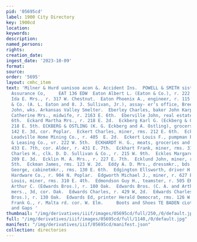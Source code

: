 ```yaml
---
pid: '05695cd'
label: 1900 City Directory
key: 1900cd
location: 
keywords: 
description: 
named_persons: 
rights: 
creation_date: 
ingest_date: '2023-10-09'
format: 
source: 
order: '5695'
layout: cmhc_item
text: 'Milner & Hurd uanisoo acon &. Accident Ins.  POWELL & SMITH sistitisn ». Northern
  Assurance Co,     EAT 136 EDW  Eaton Albert L. (Eaton & Co.), r. 222 E. 9th.  Eaton
  Ida E. Mrs., r. 317 W. Chestnut.  Eaton Phoenix A., engineer, r. 115 W. 10th.  Eaton
  & Co. (A. L. Eaton and 8. J. Sullivan, Jr.), assay- er’s office, Breece Hill.  Ebenshick
  John, wks. Arkansas Valley Smelter.  Eberley Charles, baker John Karp, 328 E. 6th.  Eberville
  Catherine Mrs., midwife, r. 2163 E. 6th.  Eberville John, real estate, r. 2164 E.
  6th.  Eckard Martha Mrs., r. 218 E. 2d.  Eckberg Karl G. (Eckberg & Ostling), r.
  218 E. 5th. ECKBERG & OSTLING (K. G. Eckberg and A. Ostling), grocers and meat market,
  142 E. 3d, cor. Poplar.  Eckert Charles, miner, rms. 212 E. 6th.  Eckert Leo, miner
  Leadville Home Mining Co., r. 405  E. 2d.  Eckert Louis F., pumpman Penn. Mining
  & Leasing Co., vr. 222 W. 5th.  ECKHARDT H. G., meats, groceries and provisions,
  433 E. 7th, cor. Alder, r. 431 E. 7th.  Eckhart Frank, miner, rms. 312 N. Poplar.  Eckles
  Charles H., clk. D. D. Sullivan & Co., r. 215 W. 9th.  Eckles Margaret Mrs., r.
  209 E. 3d.  Ecklin M. A. Mrs., r. 227 E. 7th.  Ecklund John, miner, rms. 218 E.
  5th.  Eckman James, rms. 123 W. 2d.  Eddy A. D. Mrs., dressmkr., bds. 124 W. 6th.  Eddy
  George, cabinetmkr., rms. 130 E. 6th.  Edgington Ellsworth, driver H. H. Tomkins
  Hardware Co., r. 904 N. Poplar.  Edgworth Michael J., miner, r. 627 E. 11th.  Edmond
  Louis, miner, rms. 310 E. 4th.  Edmondson Guy H., teamster, r. 505 EK. 10th.  Edwards
  Arthur C. (Edwards Bros.), r. 180 Oak.  Edwards Bros. (C. A. and Arthur C.), com.
  mers., 3d, cor. Oak.  Edwards Charles, r. 429 W, 2d.  Edwards Charles A. (Edwards
  Bros.), r. 130 Oak.  Edwards Ed, printer Herald Democrat, rms. 126 W. 6th.  Edwards
  Frank G., r. Malta rd. cor. W. Elm.     Boots and Shoes TE BADEN cLotuine co. Hats
  and Gaps '
thumbnail: "/img/derivatives/iiif/images/05695cd/full/250,/0/default.jpg"
full: "/img/derivatives/iiif/images/05695cd/full/1140,/0/default.jpg"
manifest: "/img/derivatives/iiif/05695cd/manifest.json"
collection: directories
---
```

